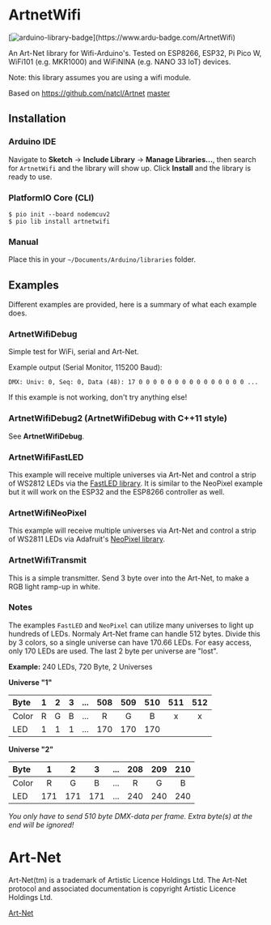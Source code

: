 # ArtnetWifi

[![arduino-library-badge](https://www.ardu-badge.com/badge/ArtnetWifi.svg?)](https://www.ardu-badge.com/ArtnetWifi)

An Art-Net library for Wifi-Arduino's. Tested on ESP8266, ESP32, Pi Pico W, WiFi101 (e.g. MKR1000) and WiFiNINA (e.g. NANO 33 IoT) devices.

Note: this library assumes you are using a wifi module.

Based on https://github.com/natcl/Artnet [master](https://github.com/natcl/Artnet/archive/master.zip)

## Installation

### Arduino IDE

Navigate to **Sketch** -> **Include Library** -> **Manage Libraries...**,
then search for `ArtnetWifi` and the library will show up. Click **Install** and the library is ready to use.

### PlatformIO Core (CLI)

```
$ pio init --board nodemcuv2
$ pio lib install artnetwifi
```

### Manual

Place this in your `~/Documents/Arduino/libraries` folder.

## Examples

Different examples are provided, here is a summary of what each example does.

### ArtnetWifiDebug

Simple test for WiFi, serial and Art-Net.

Example output (Serial Monitor, 115200 Baud):
```
DMX: Univ: 0, Seq: 0, Data (48): 17 0 0 0 0 0 0 0 0 0 0 0 0 0 0 0 ...
```

If this example is not working, don't try anything else!

### ArtnetWifiDebug2 (ArtnetWifiDebug with C++11 style)

See **ArtnetWifiDebug**.

### ArtnetWifiFastLED

This example will receive multiple universes via Art-Net and control a strip of WS2812 LEDs via the [FastLED library](https://github.com/FastLED/FastLED). It is similar to the NeoPixel example but it will work on the ESP32 and the ESP8266 controller as well.

### ArtnetWifiNeoPixel

This example will receive multiple universes via Art-Net and control a strip of WS2811 LEDs via Adafruit's [NeoPixel library](https://github.com/adafruit/Adafruit_NeoPixel).

### ArtnetWifiTransmit

This is a simple transmitter. Send 3 byte over into the Art-Net, to make a RGB light ramp-up in white.


### Notes

The examples `FastLED` and `NeoPixel` can utilize many universes to light up hundreds of LEDs.
Normaly Art-Net frame can handle 512 bytes. Divide this by 3 colors, so a single universe can
have 170.66 LEDs. For easy access, only 170 LEDs are used. The last 2 byte per universe are "lost".

**Example:** 240 LEDs, 720 Byte, 2 Universes

**Universe "1"**

|Byte |  1|  2|  3|...|508|509|510|511|512|
|:----|:-:|:-:|:-:|:-:|:-:|:-:|:-:|:-:|:-:|
|Color|  R|  G|  B|...|  R|  G|  B| x | x |
|LED  |  1|  1|  1|...|170|170|170|   |   |

**Universe "2"**

|Byte |  1|  2|  3|...|208|209|210|
|:----|:-:|:-:|:-:|:-:|:-:|:-:|:-:|
|Color|  R|  G|  B|...|  R|  G|  B|
|LED  |171|171|171|...|240|240|240|

*You only have to send 510 byte DMX-data per frame. Extra byte(s) at the end will be ignored!*

# Art-Net

Art-Net(tm) is a trademark of Artistic Licence Holdings Ltd. The Art-Net protocol and associated documentation is copyright Artistic Licence Holdings Ltd.

[Art-Net](http://www.artisticlicence.com/WebSiteMaster/User%20Guides/art-net.pdf)
